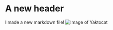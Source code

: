 # A new header
I made a new markdown file!
![Image of Yaktocat](https://octodex.github.com/images/yaktocat.png)
